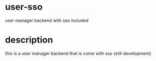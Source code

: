 # user-sso
user manager backend with sso included

# description
this is a user manager backend that is come with sso (still development)